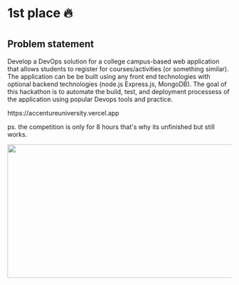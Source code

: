 <h1>1st place 🔥<h1>
<h2>Problem statement</h2>
</p>Develop a DevOps solution for a college campus-based web application that allows students to register for courses/activities (or something similar). The application can be be built using any front end technologies with optional backend technologies (node.js Express.js, MongoDB). The goal of this hackathon is to automate the build, test, and deployment processess of the application using popular Devops tools and practice.
<p>https://accentureuniversity.vercel.app</p>
<p>ps. the competition is only for 8 hours that's why its unfinished but still works.</p>
<img src="https://scontent.fcrk3-1.fna.fbcdn.net/v/t39.30808-6/368332806_1020670179368868_7087587284594475248_n.jpg?_nc_cat=109&ccb=1-7&_nc_sid=8bfeb9&_nc_ohc=cCQXqInJ3rAAX-OMbcG&_nc_ht=scontent.fcrk3-1.fna&oh=00_AfDx0EhKKNtBD2E946jWdSf087GbFSsHqQg7EzXBDOwUuw&oe=64E84847" width="600" height="300">

